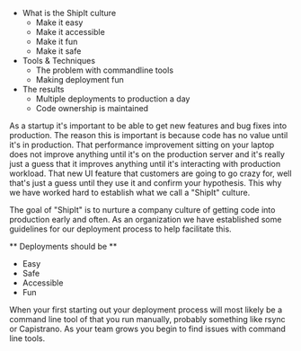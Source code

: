 - What is the ShipIt culture
  - Make it easy
  - Make it accessible
  - Make it fun
  - Make it safe
- Tools & Techniques
  - The problem with commandline tools
  - Making deployment fun
- The results
  - Multiple deployments to production a day
  - Code ownership is maintained
  
  
As a startup it's important to be able to get new features and bug fixes into production. The reason this is important is because code has no value until it's in production. That performance improvement sitting on your laptop does not improve anything until it's on the production server and it's really just a guess that it improves anything until it's interacting with production workload. That new UI feature that customers are going to go crazy for, well that's just a guess until they use it and confirm your hypothesis. This why we have worked hard to establish what we call a "ShipIt" culture.

The goal of "ShipIt" is to nurture a company culture of getting code into production early and often. As an organization we have established some guidelines for our deployment process to help facilitate this. 

** Deployments should be **
- Easy
- Safe
- Accessible
- Fun

When your first starting out your deployment process will most likely be a command line tool of that you run manually, probably something like rsync or Capistrano. As your team grows you begin to find issues with command line tools. 


